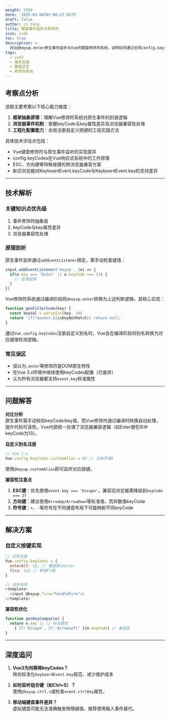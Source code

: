 ```yaml
---
weight: 5200
date: '2025-03-04T07:00:27.927Z'
draft: false
author: zi.Yang
title: 键盘事件监听与修饰符
icon: code
toc: true
description: >-
  对比@keyup.enter原生事件监听与Vue的键盘修饰符系统，说明如何通过全局config.keyCodes注册自定义按键别名。哪些特殊按键系统（如ESC）需要特别注意浏览器兼容性？
tags:
  - vue2
  - 事件处理
  - 键盘交互
  - 修饰符系统
---
```




## 考察点分析

该题主要考察以下核心能力维度：

1. **框架抽象原理**：理解Vue修饰符系统对原生事件的封装逻辑
2. **浏览器事件机制**：掌握keyCode与key属性差异及浏览器兼容性处理
3. **工程化配置能力**：全局注册自定义按键的工程实践方法

具体技术评估点包括：

- Vue键盘修饰符与原生事件监听的实现差异
- config.keyCodes在Vue响应式系统中的工作原理
- ESC、方向键等特殊按键的跨浏览器兼容方案
- 新旧浏览器对KeyboardEvent.keyCode与KeyboardEvent.key的支持差异

---

## 技术解析

### 关键知识点优先级

1. 事件修饰符抽象层
2. keyCode与key属性差异
3. 浏览器兼容性处理

### 原理剖析

原生事件监听通过`addEventListener`绑定，需手动检查键值：

```javascript
input.addEventListener('keyup', (e) => {
  if(e.key === 'Enter' || e.keyCode === 13) {
    // 处理逻辑
  }
})
```

Vue修饰符系统通过编译阶段将`@keyup.enter`转换为上述判断逻辑，其核心实现：

```javascript
function genFilterCode(key) {
  const keyVal = parseInt(key, 10)
  return `if(!$event.${isKeyNotMatch}) return null;`
}
```

通过`Vue.config.keyCodes`注册自定义别名时，Vue会在编译阶段将别名转换为对应键值检测逻辑。

### 常见误区

- 误以为`.enter`等修饰符是DOM原生特性
- 在Vue 3.x环境中继续使用keyCodes配置（已废弃）
- 认为所有浏览器都支持`event.key`标准属性

---

## 问题解答

**对比分析**  
原生事件需手动校验keyCode/key值，而Vue修饰符通过编译时转换自动处理，提升代码可读性。Vue内部统一处理了浏览器兼容逻辑（如Enter键在IE中keyCode为13）。

**自定义别名注册**  

```javascript
// Vue 2.x
Vue.config.keyCodes.customAlias = 65 // 注册字母A
```

使用`@keyup.customAlias`即可监听对应按键。

**兼容性注意点**  

1. **ESC键**：优先使用`event.key === 'Escape'`，兼容旧浏览器需降级到`keyCode === 27`
2. **方向键**：建议使用`ArrowUp/ArrowDown`等标准值，而非数值keyCode
3. **符号键**：`+`、`-`等符号在不同键盘布局下可能映射不同keyCode

---

## 解决方案

### 自定义按键实现

```javascript
// 全局注册
Vue.config.keyCodes = {
  enterAlt: 13, // 覆盖默认enter
  fira: 112 // 新增F1键
}

// 组件使用
<template>
  <input @keyup.fira="handleFire"/>
</template>
```

**兼容性优化**  

```javascript
function getKeyCompat(e) {
  return e.key || // 标准属性
    { 27:'Escape', 37:'ArrowLeft' }[e.keyCode] // 兼容层
}
```

---

## 深度追问

1. **Vue3为何移除keyCodes？**  
   转向标准化`KeyboardEvent.key`规范，减少维护成本

2. **如何监听组合键（如Ctrl+S）？**  
   使用`@keyup.ctrl.s`或检查`event.ctrlKey`属性，

3. **移动端键盘事件差异？**  
   虚拟键盘可能无法准确触发物理键值，推荐使用输入事件替代。
